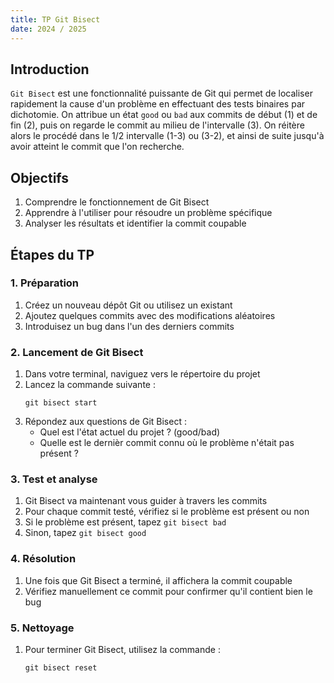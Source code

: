 ```yaml
---
title: TP Git Bisect
date: 2024 / 2025
---
```


## Introduction

`Git Bisect` est une fonctionnalité puissante de Git qui permet de localiser rapidement la cause d'un problème en effectuant des tests binaires par dichotomie. On attribue un état `good` ou `bad` aux commits de début (1) et de fin (2), puis on regarde le commit au milieu de l'intervalle (3). On réitère alors le procédé dans le 1/2 intervalle (1-3) ou (3-2), et ainsi de suite jusqu'à avoir atteint le commit que l'on recherche.

## Objectifs

1. Comprendre le fonctionnement de Git Bisect
2. Apprendre à l'utiliser pour résoudre un problème spécifique
3. Analyser les résultats et identifier la commit coupable

## Étapes du TP

### 1. Préparation

1. Créez un nouveau dépôt Git ou utilisez un existant
2. Ajoutez quelques commits avec des modifications aléatoires
3. Introduisez un bug dans l'un des derniers commits

### 2. Lancement de Git Bisect

1. Dans votre terminal, naviguez vers le répertoire du projet
2. Lancez la commande suivante :
   ```
   git bisect start
   ```
3. Répondez aux questions de Git Bisect :
   - Quel est l'état actuel du projet ? (good/bad)
   - Quelle est le dernièr commit connu où le problème n'était pas présent ?

### 3. Test et analyse

1. Git Bisect va maintenant vous guider à travers les commits
2. Pour chaque commit testé, vérifiez si le problème est présent ou non
3. Si le problème est présent, tapez `git bisect bad`
4. Sinon, tapez `git bisect good`

### 4. Résolution

1. Une fois que Git Bisect a terminé, il affichera la commit coupable
2. Vérifiez manuellement ce commit pour confirmer qu'il contient bien le bug

### 5. Nettoyage

1. Pour terminer Git Bisect, utilisez la commande :
   ```
   git bisect reset
	 ```

